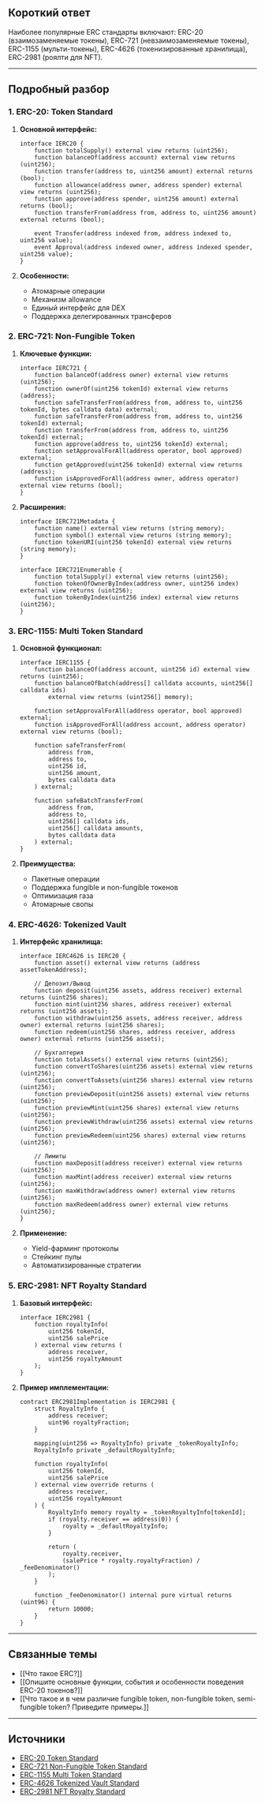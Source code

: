 ## Короткий ответ

Наиболее популярные ERC стандарты включают: ERC-20 (взаимозаменяемые токены), ERC-721 (невзаимозаменяемые токены), ERC-1155 (мульти-токены), ERC-4626 (токенизированные хранилища), ERC-2981 (роялти для NFT).

---

## Подробный разбор

### **1. ERC-20: Token Standard**

1. **Основной интерфейс:**
   ```solidity
   interface IERC20 {
       function totalSupply() external view returns (uint256);
       function balanceOf(address account) external view returns (uint256);
       function transfer(address to, uint256 amount) external returns (bool);
       function allowance(address owner, address spender) external view returns (uint256);
       function approve(address spender, uint256 amount) external returns (bool);
       function transferFrom(address from, address to, uint256 amount) external returns (bool);
       
       event Transfer(address indexed from, address indexed to, uint256 value);
       event Approval(address indexed owner, address indexed spender, uint256 value);
   }
   ```

2. **Особенности:**
   - Атомарные операции
   - Механизм allowance
   - Единый интерфейс для DEX
   - Поддержка делегированных трансферов

### **2. ERC-721: Non-Fungible Token**

1. **Ключевые функции:**
   ```solidity
   interface IERC721 {
       function balanceOf(address owner) external view returns (uint256);
       function ownerOf(uint256 tokenId) external view returns (address);
       function safeTransferFrom(address from, address to, uint256 tokenId, bytes calldata data) external;
       function safeTransferFrom(address from, address to, uint256 tokenId) external;
       function transferFrom(address from, address to, uint256 tokenId) external;
       function approve(address to, uint256 tokenId) external;
       function setApprovalForAll(address operator, bool approved) external;
       function getApproved(uint256 tokenId) external view returns (address);
       function isApprovedForAll(address owner, address operator) external view returns (bool);
   }
   ```

2. **Расширения:**
   ```solidity
   interface IERC721Metadata {
       function name() external view returns (string memory);
       function symbol() external view returns (string memory);
       function tokenURI(uint256 tokenId) external view returns (string memory);
   }
   
   interface IERC721Enumerable {
       function totalSupply() external view returns (uint256);
       function tokenOfOwnerByIndex(address owner, uint256 index) external view returns (uint256);
       function tokenByIndex(uint256 index) external view returns (uint256);
   }
   ```

### **3. ERC-1155: Multi Token Standard**

1. **Основной функционал:**
   ```solidity
   interface IERC1155 {
       function balanceOf(address account, uint256 id) external view returns (uint256);
       function balanceOfBatch(address[] calldata accounts, uint256[] calldata ids) 
           external view returns (uint256[] memory);
       
       function setApprovalForAll(address operator, bool approved) external;
       function isApprovedForAll(address account, address operator) external view returns (bool);
       
       function safeTransferFrom(
           address from,
           address to,
           uint256 id,
           uint256 amount,
           bytes calldata data
       ) external;
       
       function safeBatchTransferFrom(
           address from,
           address to,
           uint256[] calldata ids,
           uint256[] calldata amounts,
           bytes calldata data
       ) external;
   }
   ```

2. **Преимущества:**
   - Пакетные операции
   - Поддержка fungible и non-fungible токенов
   - Оптимизация газа
   - Атомарные свопы

### **4. ERC-4626: Tokenized Vault**

1. **Интерфейс хранилища:**
   ```solidity
   interface IERC4626 is IERC20 {
       function asset() external view returns (address assetTokenAddress);
       
       // Депозит/Вывод
       function deposit(uint256 assets, address receiver) external returns (uint256 shares);
       function mint(uint256 shares, address receiver) external returns (uint256 assets);
       function withdraw(uint256 assets, address receiver, address owner) external returns (uint256 shares);
       function redeem(uint256 shares, address receiver, address owner) external returns (uint256 assets);
       
       // Бухгалтерия
       function totalAssets() external view returns (uint256);
       function convertToShares(uint256 assets) external view returns (uint256);
       function convertToAssets(uint256 shares) external view returns (uint256);
       function previewDeposit(uint256 assets) external view returns (uint256);
       function previewMint(uint256 shares) external view returns (uint256);
       function previewWithdraw(uint256 assets) external view returns (uint256);
       function previewRedeem(uint256 shares) external view returns (uint256);
       
       // Лимиты
       function maxDeposit(address receiver) external view returns (uint256);
       function maxMint(address receiver) external view returns (uint256);
       function maxWithdraw(address owner) external view returns (uint256);
       function maxRedeem(address owner) external view returns (uint256);
   }
   ```

2. **Применение:**
   - Yield-фарминг протоколы
   - Стейкинг пулы
   - Автоматизированные стратегии

### **5. ERC-2981: NFT Royalty Standard**

1. **Базовый интерфейс:**
   ```solidity
   interface IERC2981 {
       function royaltyInfo(
           uint256 tokenId,
           uint256 salePrice
       ) external view returns (
           address receiver,
           uint256 royaltyAmount
       );
   }
   ```

2. **Пример имплементации:**
   ```solidity
   contract ERC2981Implementation is IERC2981 {
       struct RoyaltyInfo {
           address receiver;
           uint96 royaltyFraction;
       }
       
       mapping(uint256 => RoyaltyInfo) private _tokenRoyaltyInfo;
       RoyaltyInfo private _defaultRoyaltyInfo;
       
       function royaltyInfo(
           uint256 tokenId,
           uint256 salePrice
       ) external view override returns (
           address receiver,
           uint256 royaltyAmount
       ) {
           RoyaltyInfo memory royalty = _tokenRoyaltyInfo[tokenId];
           if (royalty.receiver == address(0)) {
               royalty = _defaultRoyaltyInfo;
           }
           
           return (
               royalty.receiver,
               (salePrice * royalty.royaltyFraction) / _feeDenominator()
           );
       }
       
       function _feeDenominator() internal pure virtual returns (uint96) {
           return 10000;
       }
   }
   ```

---

## Связанные темы
- [[Что такое ERC?]]
- [[Опишите основные функции, события и особенности поведения ERC-20 токенов?]]
- [[Что такое и в чем различие fungible token, non-fungible token, semi-fungible token? Приведите примеры.]]

---

## Источники
- [ERC-20 Token Standard](https://eips.ethereum.org/EIPS/eip-20)
- [ERC-721 Non-Fungible Token Standard](https://eips.ethereum.org/EIPS/eip-721)
- [ERC-1155 Multi Token Standard](https://eips.ethereum.org/EIPS/eip-1155)
- [ERC-4626 Tokenized Vault Standard](https://eips.ethereum.org/EIPS/eip-4626)
- [ERC-2981 NFT Royalty Standard](https://eips.ethereum.org/EIPS/eip-2981) 
